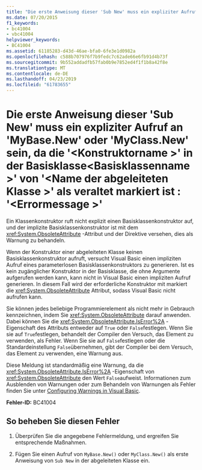 ```yaml
---
title: "Die erste Anweisung dieser 'Sub New' muss ein expliziter Aufruf an 'MyBase.New' oder 'MyClass.New' sein, da die '<constructorname>'in der Basisklasse'<baseclassname>'of'<derivedclassname>' als veraltet markiert ist: '<errormessage>'"
ms.date: 07/20/2015
f1_keywords:
- bc41004
- vbc41004
helpviewer_keywords:
- BC41004
ms.assetid: 61185283-d43d-46ae-bfa0-6fe3e1d0982a
ms.openlocfilehash: c588b707976f7b9fedc7c62ade66e6fb91d4b73f
ms.sourcegitcommit: 9b552addadfb57fab0b9e7852ed4f1f1b8a42f8e
ms.translationtype: MT
ms.contentlocale: de-DE
ms.lasthandoff: 04/23/2019
ms.locfileid: "61783655"
---
```

# <a name="first-statement-of-this-sub-new-should-be-an-explicit-call-to-mybasenew-or-myclassnew-because-the-constructorname-in-the-base-class-baseclassname-of-derivedclassname-is-marked-obsolete-errormessage"></a>Die erste Anweisung dieser 'Sub New' muss ein expliziter Aufruf an 'MyBase.New' oder 'MyClass.New' sein, da die '\<Konstruktorname >' in der Basisklasse\<Basisklassenname >' von '\<Name der abgeleiteten Klasse >' als veraltet markiert ist : '\<Errormessage >'
Ein Klassenkonstruktor ruft nicht explizit einen Basisklassenkonstruktor auf, und der implizite Basisklassenkonstruktor ist mit dem <xref:System.ObsoleteAttribute> -Attribut und der Direktive versehen, dies als Warnung zu behandeln.  
  
 Wenn der Konstruktor einer abgeleiteten Klasse keinen Basisklassenkonstruktor aufruft, versucht Visual Basic einen impliziten Aufruf eines parameterlosen Basisklassenkonstruktors zu generieren. Ist es kein zugänglicher Konstruktor in der Basisklasse, die ohne Argumente aufgerufen werden kann, kann nicht in Visual Basic einen impliziten Aufruf generieren. In diesem Fall wird der erforderliche Konstruktor mit markiert die <xref:System.ObsoleteAttribute> Attribut, sodass Visual Basic nicht aufrufen kann.  
  
 Sie können jedes beliebige Programmierelement als nicht mehr in Gebrauch kennzeichnen, indem Sie <xref:System.ObsoleteAttribute> darauf anwenden. Dabei können Sie die <xref:System.ObsoleteAttribute.IsError%2A> -Eigenschaft des Attributs entweder auf `True` oder `False`festlegen. Wenn Sie sie auf `True`festlegen, behandelt der Compiler den Versuch, das Element zu verwenden, als Fehler. Wenn Sie sie auf `False`festlegen oder die Standardeinstellung `False`übernehmen, gibt der Compiler bei dem Versuch, das Element zu verwenden, eine Warnung aus.  
  
 Diese Meldung ist standardmäßig eine Warnung, da die <xref:System.ObsoleteAttribute.IsError%2A> -Eigenschaft von <xref:System.ObsoleteAttribute> den Wert `False`aufweist. Informationen zum Ausblenden von Warnungen oder zum Behandeln von Warnungen als Fehler finden Sie unter [Configuring Warnings in Visual Basic](/visualstudio/ide/configuring-warnings-in-visual-basic).  
  
 **Fehler-ID:** BC41004  
  
## <a name="to-correct-this-error"></a>So beheben Sie diesen Fehler  
  
1. Überprüfen Sie die angegebene Fehlermeldung, und ergreifen Sie entsprechende Maßnahmen.  
  
2. Fügen Sie einen Aufruf von `MyBase.New()` oder `MyClass.New()` als erste Anweisung von `Sub New` in der abgeleiteten Klasse ein.
